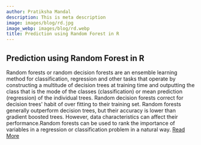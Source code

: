 ```yaml
---
author: Pratiksha Mandal
description: This is meta description
image: images/blog/rd.jpg
image_webp: images/blog/rd.webp
title: Prediction using Random Forest in R
---
```

## Prediction using Random Forest in R

Random forests or random decision forests are an ensemble learning method for classification, regression and other tasks that operate by constructing a multitude of decision trees at training time and outputting the class that is the mode of the classes (classification) or mean prediction (regression) of the individual trees. Random decision forests correct for decision trees' habit of over fitting to their training set. Random forests generally outperform decision trees, but their accuracy is lower than gradient boosted trees. However, data characteristics can affect their performance.Random forests can be used to rank the importance of variables in a regression or classification problem in a natural way.
 [Read More]( https://pratiksha-mandal.shinyapps.io/text/)




